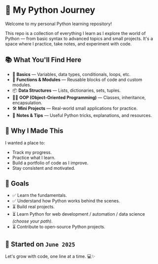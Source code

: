 # 🐍 My Python Journey

Welcome to my personal Python learning repository!

This repo is a collection of everything I learn as I explore the world of Python — from basic syntax to advanced topics and small projects. It's a space where I practice, take notes, and experiment with code.

## 📚 What You'll Find Here

- 🧠 **Basics** — Variables, data types, conditionals, loops, etc.
- 🧮 **Functions & Modules** — Reusable blocks of code and custom modules.
- 📦 **Data Structures** — Lists, dictionaries, sets, tuples.
- 👨‍💻 **OOP (Object-Oriented Programming)** — Classes, inheritance, encapsulation.
- 🛠️ **Mini Projects** — Real-world small applications for practice.
- 📝 **Notes & Tips** — Useful Python tricks, explanations, and resources.

## 🎯 Why I Made This

I wanted a place to:

- Track my progress.
- Practice what I learn.
- Build a portfolio of code as I improve.
- Stay consistent and motivated.

## 🚀 Goals

- ✅ Learn the fundamentals.
- ✅ Understand how Python works behind the scenes.
- ⏳ Build real projects.
- ⏳ Learn Python for web development / automation / data science *(choose your path)*.
- ⏳ Contribute to open-source Python projects.

## 📅 Started on `June 2025`

Let's grow with code, one line at a time. 💻✨
